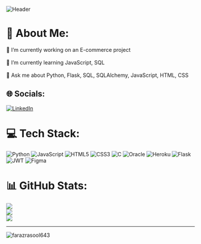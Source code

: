 ![Header](https://user-images.githubusercontent.com/92649053/188207189-48f3544b-8445-47e1-8415-d92cda03c0f9.png)
# 💫 About Me:
🔭 I’m currently working on an E-commerce project<br><br>🌱 I’m currently learning JavaScript, SQL<br><br>💬 Ask me about Python, Flask, SQL, SQLAlchemy, JavaScript, HTML, CSS


## 🌐 Socials:
[![LinkedIn](https://img.shields.io/badge/LinkedIn-%230077B5.svg?logo=linkedin&logoColor=white)](https://linkedin.com/in/faraz643) 

# 💻 Tech Stack:
![Python](https://img.shields.io/badge/python-3670A0?style=for-the-badge&logo=python&logoColor=ffdd54) ![JavaScript](https://img.shields.io/badge/javascript-%23323330.svg?style=for-the-badge&logo=javascript&logoColor=%23F7DF1E) ![HTML5](https://img.shields.io/badge/html5-%23E34F26.svg?style=for-the-badge&logo=html5&logoColor=white) ![CSS3](https://img.shields.io/badge/css3-%231572B6.svg?style=for-the-badge&logo=css3&logoColor=white) ![C](https://img.shields.io/badge/c-%2300599C.svg?style=for-the-badge&logo=c&logoColor=white) ![Oracle](https://img.shields.io/badge/Oracle-F80000?style=for-the-badge&logo=oracle&logoColor=white) ![Heroku](https://img.shields.io/badge/heroku-%23430098.svg?style=for-the-badge&logo=heroku&logoColor=white) ![Flask](https://img.shields.io/badge/flask-%23000.svg?style=for-the-badge&logo=flask&logoColor=white) ![JWT](https://img.shields.io/badge/JWT-black?style=for-the-badge&logo=JSON%20web%20tokens) 	![Figma](https://img.shields.io/badge/figma-%23F24E1E.svg?style=for-the-badge&logo=figma&logoColor=white)
# 📊 GitHub Stats:
![](https://github-readme-stats.vercel.app/api?username=faraz643&theme=gruvbox&hide_border=true&include_all_commits=false&count_private=false)<br/>
![](https://github-readme-streak-stats.herokuapp.com/?user=faraz643&theme=gruvbox&hide_border=true)<br/>
![](https://github-readme-stats.vercel.app/api/top-langs/?username=faraz643&theme=gruvbox&hide_border=true&include_all_commits=false&count_private=false&layout=compact)

---

<p align="left"> <img src="https://komarev.com/ghpvc/?username=farazrasool643&label=Profile%20views&color=ff8442&style=plastic" alt="farazrasool643" /> </p>
